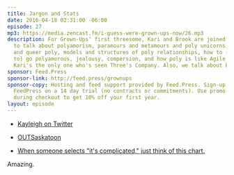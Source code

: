 ```yaml
---
title: Jargon and Stats
date: 2016-04-18 02:31:00 -06:00
episode: 27
mp3: https://media.zencast.fm/i-guess-were-grown-ups-now/26.mp3
description: For Grown-Ups' first threesome, Kari and Brook are joined by Kayleigh
  to talk about polyamorism, paramours and metamours and poly unicorns, cis/straight
  and queer poly, models and structures of poly relationships, how to (and how not
  to) go polyamorous, jealousy, compersion, and how poly is like Agile. Turns out,
  Kari's the only one who's seen Three's Company. Also, we talk about butts.
sponsor: Feed.Press
sponsor-link: http://feed.press/grownups
sponsor-copy: Hosting and feed support provided by Feed.Press. Sign-up today and try
  FeedPress on a 14 day trial (no contracts or commitments). Use promo code grownups
  during checkout to get 10% off your first year.
layout: episode
---
```


* [Kayleigh on Twitter][1]

* [OUTSaskatoon][2]

* [When someone selects "it's complicated," just think of this chart.][3]

Amazing.

[1]: https://twitter.com/ihmurria
[2]: http://www.outsaskatoon.ca/
[3]: https://twitter.com/ftrain/status/716964817958002688/photo/1
